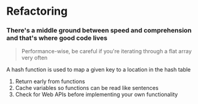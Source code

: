 # Refactoring

### There's a middle ground between speed and comprehension and that's where good code lives

> Performance-wise, be careful if you're iterating through a flat array very often

A hash function is used to map a given key to a location in the hash table

1. Return early from functions
2. Cache variables so functions can be read like sentences
3. Check for Web APIs before implementing your own functionality

